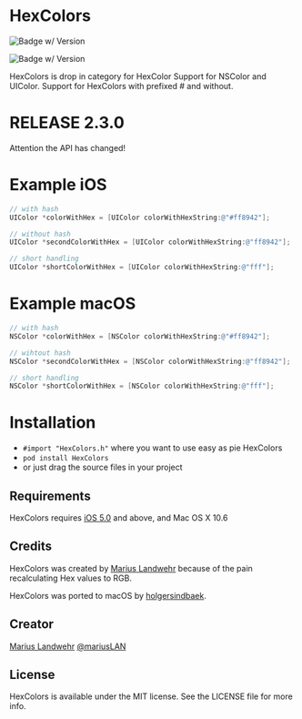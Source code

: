 HexColors
=========================
![Badge w/ Version](https://cocoapod-badges.herokuapp.com/v/HexColors/badge.png)

![Badge w/ Version](https://cocoapod-badges.herokuapp.com/p/HexColors/badge.png)

HexColors is drop in category for HexColor Support for NSColor and UIColor. Support for HexColors with prefixed # and without.

# RELEASE 2.3.0
Attention the API has changed!

# Example iOS
``` objective-c
// with hash
UIColor *colorWithHex = [UIColor colorWithHexString:@"#ff8942"];

// without hash
UIColor *secondColorWithHex = [UIColor colorWithHexString:@"ff8942"];

// short handling
UIColor *shortColorWithHex = [UIColor colorWithHexString:@"fff"];
```

# Example macOS
``` objective-c
// with hash
NSColor *colorWithHex = [NSColor colorWithHexString:@"#ff8942"];

// wihtout hash
NSColor *secondColorWithHex = [NSColor colorWithHexString:@"ff8942"];

// short handling
NSColor *shortColorWithHex = [NSColor colorWithHexString:@"fff"];
```

# Installation
* `#import "HexColors.h"` where you want to use easy as pie HexColors
* `pod install HexColors`
* or just drag the source files in your project

## Requirements
HexColors requires [iOS 5.0](http://developer.apple.com/library/ios/#releasenotes/General/WhatsNewIniPhoneOS/Articles/iPhoneOS4.html) and above, and Mac OS X 10.6

## Credits
HexColors was created by [Marius Landwehr](https://github.com/mRs-) because of the pain recalculating Hex values to RGB.

HexColors was ported to macOS by [holgersindbaek](https://github.com/holgersindbaek).

## Creator
[Marius Landwehr](https://github.com/mRs-) [@mariusLAN](https://twitter.com/mariusLAN)

## License
HexColors is available under the MIT license. See the LICENSE file for more info.
